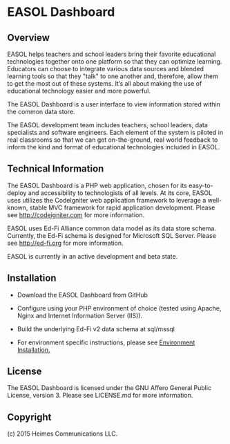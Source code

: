 # EASOL Dashboard

## Overview

EASOL helps teachers and school leaders bring their favorite educational technologies together onto one platform so that they can optimize learning. Educators can choose to integrate various data sources and blended learning tools so that they "talk" to one another and, therefore, allow them to get the most out of these systems. It’s all about making the use of educational technology easier and more powerful.

The EASOL Dashboard is a user interface to view information stored within the common data store.

The EASOL development team includes teachers, school leaders, data specialists and software engineers. Each element of the system is piloted in real classrooms so that we can get on-the-ground, real world feedback to inform the kind and format of educational technologies included in EASOL.

## Technical Information

The EASOL Dashboard is a PHP web application, chosen for its easy-to-deploy and accessibility to technologists of all levels.  At its core, EASOL uses utilizes the CodeIgniter web application framework to leverage a well-known, stable MVC framework for rapid application development.  Please see http://codeigniter.com for more information.

EASOL uses Ed-Fi Alliance common data model as its data store schema.  Currently, the Ed-Fi schema is designed for Microsoft SQL Server.  Please see http://ed-fi.org for more information.

EASOL is currently in an active development and beta state.

## Installation

* Download the EASOL Dashboard from GitHub

* Configure using your PHP environment of choice (tested using Apache, Nginx and Internet Information Server (IIS)).

* Build the underlying Ed-Fi v2 data schema at sql/mssql

* For environment specific instructions, please see [Environment Installation.](https://github.com/EASOL/easol/wiki/EASOL:-Environment-Installation)

## License

The EASOL Dashboard is licensed under the GNU Affero General Public License, version 3.  Please see LICENSE.md for more information.

## Copyright

(c) 2015 Heimes Communications LLC.
